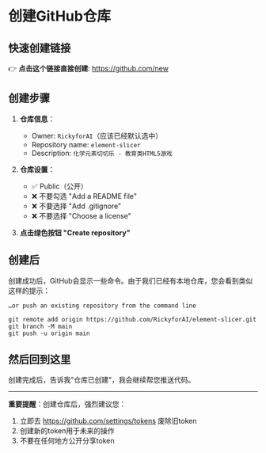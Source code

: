 # 创建GitHub仓库

## 快速创建链接

👉 **点击这个链接直接创建**: https://github.com/new

## 创建步骤

1. **仓库信息**：
   - Owner: `RickyforAI`（应该已经默认选中）
   - Repository name: `element-slicer`
   - Description: `化学元素切切乐 - 教育类HTML5游戏`

2. **仓库设置**：
   - ✅ Public（公开）
   - ❌ 不要勾选 "Add a README file"
   - ❌ 不要选择 "Add .gitignore"
   - ❌ 不要选择 "Choose a license"

3. **点击绿色按钮 "Create repository"**

## 创建后

创建成功后，GitHub会显示一些命令。由于我们已经有本地仓库，您会看到类似这样的提示：

```
…or push an existing repository from the command line

git remote add origin https://github.com/RickyforAI/element-slicer.git
git branch -M main
git push -u origin main
```

## 然后回到这里

创建完成后，告诉我"仓库已创建"，我会继续帮您推送代码。

---

**重要提醒**：创建仓库后，强烈建议您：
1. 立即去 https://github.com/settings/tokens 废除旧token
2. 创建新的token用于未来的操作
3. 不要在任何地方公开分享token